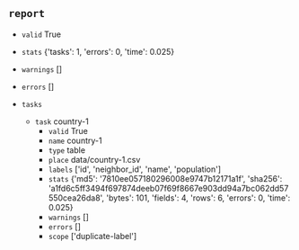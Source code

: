 ## `report`
- `valid` True
- `stats` {'tasks': 1, 'errors': 0, 'time': 0.025}
- `warnings` []
- `errors` []

- `tasks`
    - `task`  country-1
        - `valid` True
        - `name` country-1
        - `type` table
        - `place` data/country-1.csv
        - `labels` ['id', 'neighbor_id', 'name', 'population']
        - `stats` {'md5': '7810ee057180296008e9747b12171a1f', 'sha256': 'a1fd6c5ff3494f697874deeb07f69f8667e903dd94a7bc062dd57550cea26da8', 'bytes': 101, 'fields': 4, 'rows': 6, 'errors': 0, 'time': 0.025}
        - `warnings` []
        - `errors` []
        - `scope` ['duplicate-label']
